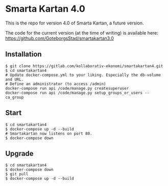 # Smarta Kartan 4.0

This is the repo for version 4.0 of Smarta Kartan, a future version.

The code for the current version (at the time of writing) is available here:
https://github.com/GoteborgsStad/smartakartan3.0


## Installation

```
$ git clone https://gitlab.com/kollaborativ-ekonomi/smartakartan4.git
$ cd smartakartan4
# Update docker-compose.yml to your liking. Especially the db-volume and URL.
# Define an administrator (to access /admin)
docker-compose run api /code/manage.py createsuperuser
docker-compose run api /code/manage.py setup_groups_or_users --ca_group
```

## Start
```
$ cd smartakartan4
$ docker-compose up -d --build
# Smartakartan now listens on port 80.
$ docker-compose down
```

## Upgrade
```
$ cd smartakartan4
$ docker-compose down
$ git pull
$ docker-compose up -d --build
```

